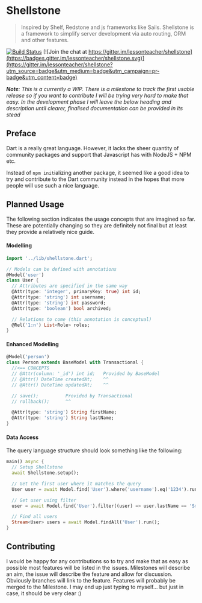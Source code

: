 # Shellstone

> Inspired by Shelf, Redstone and js frameworks like Sails. Shellstone is a
> framework to simplify server development via auto routing, ORM and other
> features.

[![Build Status](https://api.travis-ci.org/lessonteacher/shellstone.svg?branch=master)](https://travis-ci.org/lessonteacher/shellstone)
[![Join the chat at https://gitter.im/lessonteacher/shellstone](https://badges.gitter.im/lessonteacher/shellstone.svg)](https://gitter.im/lessonteacher/shellstone?utm_source=badge&utm_medium=badge&utm_campaign=pr-badge&utm_content=badge)

_**Note**: This is a currently a WIP. There is a milestone to track the first usable
release so if you want to contribute I will be trying very hard to make that easy. In the development phase I will leave the below heading and description until clearer, finalised documentation can be provided in its stead_

## Preface

Dart is a really great language. However, it lacks the sheer quantity
of community packages and support that Javascript has with NodeJS + NPM etc.

Instead of `npm init`ializing another package, it seemed like a good idea to try and contribute to the Dart community instead in the hopes that more people will use such a nice language.

## Planned Usage

The following section indicates the usage concepts that are imagined so far. These are potentially changing so they are definitely not final but at least they provide a relatively nice guide.

#### Modelling

```dart
import '../lib/shellstone.dart';

// Models can be defined with annotations
@Model('user')
class User {
  // Attributes are specified in the same way
  @Attr(type: 'integer', primaryKey: true) int id;
  @Attr(type: 'string') int username;
  @Attr(type: 'string') int password;
  @Attr(type: 'boolean') bool archived;

  // Relations to come (this annotation is conceptual)
  @Rel('1:n') List<Role> roles;
}
```

#### Enhanced Modelling

```dart
@Model('person')
class Person extends BaseModel with Transactional {
  //<== CONCEPTS
  // @Attr(column: '_id') int id;   Provided by BaseModel
  // @Attr() DateTime createdAt;    ^^
  // @Attr() DateTime updatedAt;    ^^

  // save();          Provided by Transactional
  // rollback();      ^^

  @Attr(type: 'string') String firstName;
  @Attr(type: 'string') String lastName;
}

```

#### Data Access

The query language structure should look something like the following:

```dart
main() async {
  // Setup Shellstone
  await Shellstone.setup();

  // Get the first user where it matches the query
  User user = await Model.find('User').where('username').eq('1234').run();

  // Get user using filter
  user = await Model.find('User').filter((user) => user.lastName == 'Smith').run();

  // Find all users
  Stream<User> users = await Model.findAll('User').run();
}
```

## Contributing

I would be happy for any contributions so to try and make that as easy as possible most features will be listed in the issues. Milestones will describe an aim, the issue will describe the feature and allow for discussion. Obviously branches will link to the feature. Features will probably be merged to the Milestone. I may end up just typing to myself... but just in case, it should be very clear :)
